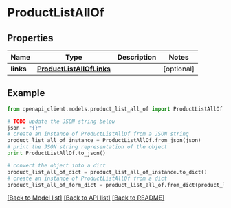 # ProductListAllOf


## Properties
Name | Type | Description | Notes
------------ | ------------- | ------------- | -------------
**links** | [**ProductListAllOfLinks**](ProductListAllOfLinks.md) |  | [optional] 

## Example

```python
from openapi_client.models.product_list_all_of import ProductListAllOf

# TODO update the JSON string below
json = "{}"
# create an instance of ProductListAllOf from a JSON string
product_list_all_of_instance = ProductListAllOf.from_json(json)
# print the JSON string representation of the object
print ProductListAllOf.to_json()

# convert the object into a dict
product_list_all_of_dict = product_list_all_of_instance.to_dict()
# create an instance of ProductListAllOf from a dict
product_list_all_of_form_dict = product_list_all_of.from_dict(product_list_all_of_dict)
```
[[Back to Model list]](../README.md#documentation-for-models) [[Back to API list]](../README.md#documentation-for-api-endpoints) [[Back to README]](../README.md)


